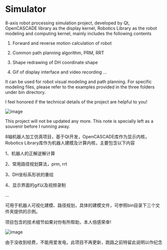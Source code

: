 # Simulator
8-axis robot processing simulation project, developed by Qt, OpenCASCADE library as the display kernel, Robotics Library as the robot modeling and computing kernel, mainly includes the following contents

1. Forward and reverse motion calculation of robot

2. Common path planning algorithm, PRM, RRT

3. Shape redrawing of DH coordinate shape

4. Gif of display interface and video recording
...

It can be used for robot visual modeling and path planning. For specific modeling files, please refer to the examples provided in the three folders under bin directory.

I feel honored if the technical details of the project are helpful to you!

![image](https://github.com/HFUTLieber/Simulator/tree/master/snap/snap0.png)

This project will not be updated any more. This note is specially left as a souvenir before I running away.


8轴机器人加工仿真项目，基于Qt开发，OpenCASCADE库作为显示内核，Robotics Library库作为机器人建模及计算内核，主要包含以下内容

1、机器人的正解逆解计算

2、常用路径规划算法，prm, rrt

3、DH坐标系形状的重绘

4、显示界面的gif以及视频录制

...

可用于机器人可视化建模、路径规划，具体的建模文件，可参照bin目录下三个文件夹提供的示例。

项目包含的技术细节如果对你有所帮助，本人倍感荣幸!

![image](https://github.com/HFUTLieber/Simulator/tree/master/snap/snap0.png)

由于没收到经费，不能用爱发电，此项目不再更新，跑路之前特留此说明以作纪念

